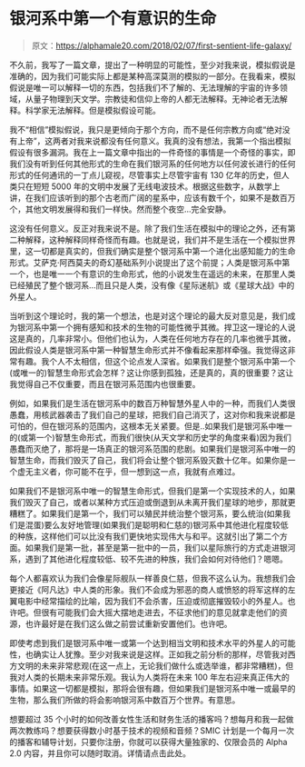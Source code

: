 # 银河系中第一个有意识的生命

> 原文：<https://alphamale20.com/2018/02/07/first-sentient-life-galaxy/>

不久前，我写了一篇文章，提出了一种明显的可能性，至少对我来说，模拟假说是准确的，因为我们可能实际上都是某种高深莫测的模拟的一部分。在我看来，模拟假说是唯一可以解释一切的东西，包括我们不了解的、无法理解的宇宙的许多领域，从量子物理到天文学。宗教徒和信仰上帝的人都无法解释。无神论者无法解释。科学家无法解释。但是模拟假设可能。

我不“相信”模拟假说，我只是更倾向于那个方向，而不是任何宗教方向或“绝对没有上帝”，这两者对我来说都没有任何意义。我真的没有想法，我第一个指出模拟假设有很多漏洞。我在上一篇文章中指出的一件奇怪的事情是一个奇怪的事实，即我们没有听到任何其他形式的生命在我们银河系的任何地方以任何波长进行的任何形式的任何通讯的一丁点儿窥视，尽管事实上尽管宇宙有 130 亿年的历史，但人类只在短短 5000 年的文明中发展了无线电波技术。根据这些数字，从数学上讲，在我们应该听到的那个古老而广阔的星系中，应该有数千个，如果不是数百万个，其他文明发展得和我们一样快。然而整个夜空...完全安静。

这没有任何意义。反正对我来说不是。除了我们生活在模拟中的理论之外，还有第二种解释，这种解释同样奇怪而有趣。也就是说，我们并不是生活在一个模拟世界里，这一切都是真实的，但我们确实是整个银河系中第一个进化出感知能力的生命形式。艾萨克·阿西莫夫的奇幻基础系列小说提出了这个前提；人类是银河系中第一个，也是唯一一个有意识的生命形式，他的小说发生在遥远的未来，在那里人类已经殖民了整个银河系…而且只是人类，没有像《星际迷航》或《星球大战》中的外星人。

当听到这个理论时，我的第一个想法，也是对这个理论的最大反对意见是，我们成为银河系中第一个拥有感知和技术的生物的可能性微乎其微。捍卫这一理论的人说这是真的，几率非常小。但他们也认为，人类在任何地方存在的几率也微乎其微，因此假设人类是银河系中第一种智慧生命形式并不像看起来那样牵强。我觉得这非常有趣。我个人不太相信，但这个论点发人深省。如果我们是整个银河系中第一个(或唯一的)智慧生命形式会怎样？这让你感到孤独，还是真的，真的很重要？这让我觉得自己不仅重要，而且在银河系范围内也很重要。

例如，如果我们是生活在银河系中的数百万种智慧外星人中的一种，而我们人类很愚蠢，用核武器袭击了我们自己的星球，把我们自己消灭了，这对你和我来说都是可怕的，但在银河系的范围内，这根本无关紧要。但是..如果我们是银河系中唯一的(或第一个)智慧生命形式，而我们很快(从天文学和历史学的角度来看)因为我们愚蠢而灭绝了，那将是一场真正的银河系范围的悲剧。如果我们是银河系中唯一的智慧生命，而我们毁灭了自己，我们将会让整个银河系毁灭数十亿年。如果你是一个虚无主义者，你可能不在乎，但一想到这一点，我就有点难过。

如果我们不是银河系中唯一的智慧生命形式，但我们是第一个实现技术的人，如果我们毁灭了自己，或者以某种方式压迫或倒退到从未离开我们星球的地步，那就更糟糕了。如果我们是第一个，我们可以殖民并统治整个银河系，要么统治(如果我们是混蛋)要么友好地管理(如果我们是聪明和仁慈的)银河系中其他进化程度较低的种族，这样他们可以比没有我们更快地实现伟大与和平。这就引出了第二个方面。如果我们是第一批，甚至是第一批中的一员，我们以星际旅行的方式走进银河系，遇到了其他进化程度较低、较不先进的种族，我们会如何对待他们？嗯嗯。

每个人都喜欢认为我们会像星际舰队一样善良仁慈，但我不这么认为。我想我们会更接近《阿凡达》中人类的形象。我们不会成为邪恶的商人或愤怒的将军这样的左翼电影中经常描绘的比喻，因为我们不会杀害，压迫或彻底摧毁较小的外星人。也许吧。但很有可能我们会大摇大摆地走进去，不征求他们的意见就拿走他们的资源，也许最好是在我们这么做之前尝试重新安置他们。也许吧。

即使考虑到我们是银河系中唯一或第一个达到相当文明和技术水平的外星人的可能性，也确实让人犹豫。至少对我来说是这样。正如我之前分析的那样，尽管我对西方文明的未来非常悲观(在这一点上，无论我们做什么或选举谁，都非常糟糕)，但我对人类的长期未来非常乐观。我认为人类将在未来 100 年左右迎来真正伟大的事情。如果这一切都是模拟，那将会很有趣，但如果我们是银河系中唯一或最早的生物，那么我们所做的将会影响银河系中数百万个世界。有意思。

想要超过 35 个小时的如何改善女性生活和财务生活的播客吗？想每月和我一起做两次教练吗？想要获得数小时基于技术的视频和音频？SMIC 计划是一个每月一次的播客和辅导计划，只要你注册，你就可以获得大量独家的、仅限会员的 Alpha 2.0 内容，并且你可以随时取消。详情请点击此处。